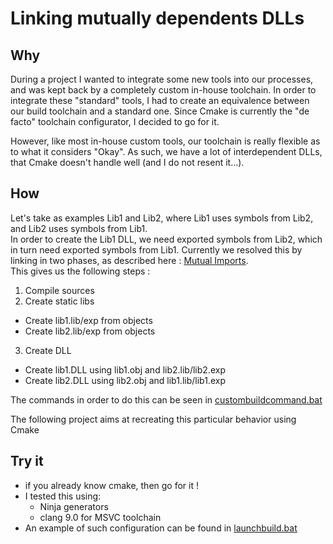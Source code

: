# Linking mutually dependents DLLs

## Why

During a project I wanted to integrate some new tools into our processes, and was kept back by a completely custom in-house toolchain. In order to integrate these "standard" tools, I had to create an equivalence between our build toolchain and a standard one. Since Cmake is currently the "de facto" toolchain configurator, I decided to go for it.

However, like most in-house custom tools, our toolchain is really flexible as to what it considers "Okay". As such, we have a lot of interdependent DLLs, that Cmake doesn't handle well (and I do not resent it...).

## How

Let's take as examples Lib1 and Lib2, where Lib1 uses symbols from Lib2, and Lib2 uses symbols from Lib1.  
In order to create the Lib1 DLL, we need exported symbols from Lib2, which in turn need exported symbols from Lib1. Currently we resolved this by linking in two phases, as described here : [Mutual Imports](https://docs.microsoft.com/en-us/cpp/build/mutual-imports?view=vs-2019).  
This gives us the following steps :

1. Compile sources
2. Create static libs

- Create lib1.lib/exp from objects
- Create lib2.lib/exp from objects

3. Create DLL

- Create lib1.DLL using lib1.obj and lib2.lib/lib2.exp 
- Create lib2.DLL using lib2.obj and lib1.lib/lib1.exp


The commands in order to do this can be seen in [custombuildcommand.bat](custombuildcommand.bat)

The following project aims at recreating this particular behavior using Cmake

## Try it

* if you already know cmake, then go for it !
* I tested this using:
  * Ninja generators
  * clang 9.0 for MSVC toolchain
* An example of such configuration can be found in [launchbuild.bat](launchbuild.bat)
